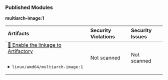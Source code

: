 

<h3>Published Modules</h3>



**multiarch-image:1**



| Artifacts | Security Violations | Security Issues |
| :------------ | :--------------------- | :------------------ |
| <a href="https://jfrog.com/help/access?xinfo:appid=csh-gen-gitbook">🐸 Enable the linkage to Artifactory</a><br><br><pre><details><summary>linux/amd64/multiarch-image:1</summary><br>📦 docker-local<br>└── 📁 multiarch-image<br>    ├── 📁 sha256:552c<br>    │   └── 📄 sha256<br>    └── 📄 sha256<br><br></details></pre> | Not scanned | Not scanned |
